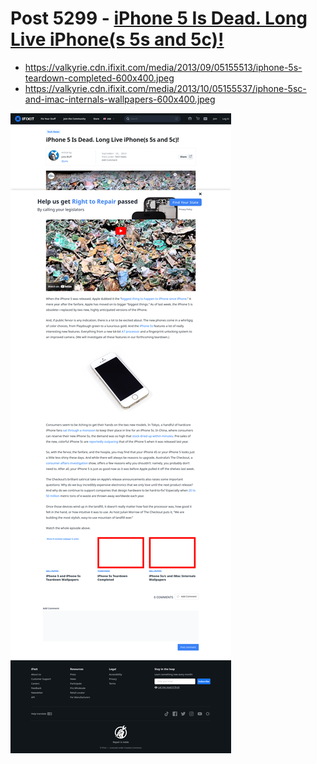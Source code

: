 # Post 5299 - [iPhone 5 Is Dead. Long Live iPhone(s 5s and 5c)!](https://www.ifixit.com/News/5299/iphone-5-is-dead-long-live-iphones-5s-and-5c)

- https://valkyrie.cdn.ifixit.com/media/2013/09/05155513/iphone-5s-teardown-completed-600x400.jpeg
- https://valkyrie.cdn.ifixit.com/media/2013/10/05155537/iphone-5sc-and-imac-internals-wallpapers-600x400.jpeg

![screencap](screenshots/d1d450e3-28fa-4066-8282-57f3d9b252f9.png)
